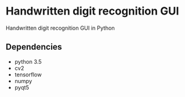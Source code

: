 # Handwritten digit recognition GUI
Handwritten digit recognition GUI in Python

## Dependencies
* python 3.5
* cv2
* tensorflow
* numpy
* pyqt5
